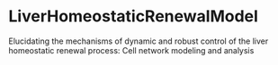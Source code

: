 # LiverHomeostaticRenewalModel
Elucidating the mechanisms of dynamic and robust control of the liver homeostatic renewal process: Cell network modeling and analysis
